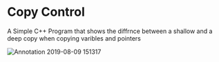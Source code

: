 # Copy Control

A Simple C++ Program that shows the diffrnce between a shallow and a deep copy when copying varibles and pointers


![Annotation 2019-08-09 151317](https://user-images.githubusercontent.com/48538292/62755747-977fe180-bab8-11e9-9fa4-7af48e93e98a.png)
